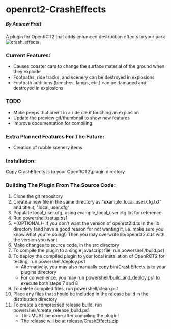 # openrct2-CrashEffects
##### By Andrew Pratt
A plugin for OpenRCT2 that adds enhanced destruction effects to your park
![crash_effects](https://user-images.githubusercontent.com/25914377/124208027-ba547e00-dab4-11eb-9ffb-3100dd84d436.gif)


### Current Features:
- Causes coaster cars to change the surface material of the ground when they explode
- Footpaths, ride tracks, and scenery can be destroyed in explosions
- Footpath additions (benches, lamps, etc.) can be damaged and destroyed in explosions

### TODO
- Make peeps that aren't in a ride die if touching an explosion
- Update the preview gif/thumbnail to show new features
- Improve documentation for compiling


### Extra Planned Features For The Future:
- Creation of rubble scenery items

### Installation:
Copy CrashEffects.js to your OpenRCT2\plugin directory


### Building The Plugin From The Source Code:
1. Clone the git repository
2. Create a new file in the same directory as "example_local_user.cfg.txt" and title it, "local_user.cfg"
3. Populate local_user.cfg, using example_local_user.cfg.txt for reference
4. Run powershell/setup.ps1
5. *(OPTIONAL)- If you don't want the version of openrct2.d.ts in the lib directory (and have a good reason for not wanting it, i.e. make sure you know what you're doing!) Then you may overwrite lib/openrct2.d.ts with the version you want
6. Make changes to source code, in the src directory
7. To compile the plugin to a single javascript file, run powershell/build.ps1
8. To deploy the compiled plugin to your local installation of OpenRCT2 for testing, run powershell/deploy.ps1
	- Alternatively, you may also manually copy bin/CrashEffects.js to your plugins directory
	- For convenience, you may run powershell/build_and_deploy.ps1 to execute both steps 7 and 8
9. To delete compiled files, run powershell/clean.ps1
10. Place any files that should be included in the release build in the distribution directory
11. To create a compressed release build, run powershell/create_release_build.ps1
	- This MUST be done after compiling the plugin!
	- The release will be at release/CrashEffects.zip